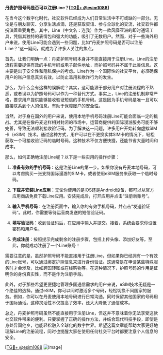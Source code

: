 **丹麦护照号码是否可以注册Line？[[TG💪+ @esim1088](https://t.me/s/esim1088)]**

在当今这个数字化时代，社交软件已经成为人们日常生活中不可或缺的一部分。无论是与朋友聊天、分享生活点滴，还是获取资讯、参与全球化的交流，社交软件都扮演着重要角色。其中，Line（中文名：连我）作为一款风靡亚洲的即时通讯工具，凭借其独特的表情包和强大的功能，吸引了无数用户。然而，对于一些海外用户来说，使用Line可能会遇到一些问题，比如“丹麦护照号码是否可以注册Line？”这一疑问，就成为了许多人关注的焦点。

首先，让我们明确一点：丹麦护照号码本身并不能直接用于注册Line。Line的注册流程需要提供有效的手机号码或电子邮件地址，而护照号码并不属于此类信息。这主要是出于安全性和隐私保护的考虑。Line作为一个国际性的社交平台，必须确保用户的账户信息真实有效，以防止滥用和欺诈行为的发生。

那么，为什么会有这样的误解呢？其实，这可能源于部分用户对注册流程的不熟悉，或者误以为护照号码可以作为一种替代方式。事实上，Line的注册机制非常严格，要求用户提供能够接收验证短信的手机号码。这是因为手机号码是唯一且可以直接联系到个人的信息，有助于保障账户的安全性。

当然，对于身在国外的用户来说，使用本地手机号码注册Line可能会面临一定的挑战。尤其是在像丹麦这样相对封闭的市场中，运营商提供的国际漫游服务可能不够完善，导致无法顺利接收验证码。为了解决这一问题，许多用户开始转向虚拟SIM卡（eSIM）技术。通过这种方式，用户可以在不更换实体SIM卡的情况下，轻松获取一个可接收验证码的临时号码。这种技术不仅方便快捷，还能节省大量时间和成本。

那么，如何正确地注册Line呢？以下是一些实用的操作步骤：

1. **准备有效的手机号码**：这是注册Line的第一步。如果你没有丹麦本地号码，可以考虑购买一张支持国际漫游的SIM卡，或者使用eSIM服务来获取一个临时号码。

2. **下载并安装Line应用**：无论你使用的是iOS还是Android设备，都可以从官方应用商店免费下载Line应用。安装完成后，打开应用并点击“注册新账号”。

3. **输入手机号码**：在注册页面中，输入你的有效手机号码，并点击“发送验证码”。此时，你需要等待运营商发送的短信验证码。

4. **填写验证码**：收到验证码后，在应用中输入并提交。接着，系统会要求你设置密码和用户名。

5. **完成注册**：按照提示完成剩余的注册步骤，包括上传头像、添加好友等。至此，你就成功注册了一个Line账号！

需要注意的是，虽然护照号码不能直接用于注册Line，但如果你已经拥有一个有效的Line账号，可以通过绑定护照信息来进行身份验证。这通常是在申请某些特殊服务时才会涉及，比如跨国转账或在线购物等。在这种情况下，护照号码的作用是证明你的身份真实性，而不是作为注册手段。

此外，对于那些希望更便捷地管理多国通信需求的用户来说，eSIM技术无疑是一个绝佳的选择。通过eSIM，你可以同时激活多个号码，轻松切换不同国家的服务。例如，你可以在丹麦使用本地号码进行日常沟通，同时保留其他国家的号码用于国际通话。这种灵活性不仅提高了效率，还大大降低了通信成本。

总之，丹麦护照号码虽然不能直接用于注册Line，但这并不意味着你无法享受这款社交软件带来的便利。只要掌握了正确的操作方法，并结合现代科技手段，即使是身处异国他乡，也能轻松融入全球化的数字世界。希望这篇文章能帮助大家更好地理解Line的注册流程，同时也提醒大家在使用任何社交平台时都要注意个人信息的安全。

[[TG💪+ @esim1088](https://t.me/s/esim1088) ![Image](https://i.postimg.cc/4NQfJmqS/Snipaste-2025-05-13-00-14-12.png)]